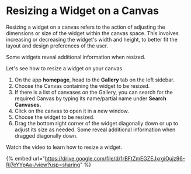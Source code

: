 # Resizing a Widget on a Canvas

Resizing a widget on a canvas refers to the action of adjusting the dimensions or size of the widget within the canvas space. This involves increasing or decreasing the widget's width and height, to better fit the layout and design preferences of the user.

Some widgets reveal additional information when resized.

Let's see how to resize a widget on your canvas.

1. On the app **homepage**, head to the **Gallery** tab on the left sidebar.
2. Choose the Canvas containing the widget to be resized.
3. If there is a list of canvases on the Gallery, you can search for the required Canvas by typing its name/partial name under **Search Canvases.**
4. Click on the canvas to open it in a new window.
5. Choose the widget to be resized.
6. Drag the bottom right corner of  the widget diagonally down or up to adjust its size as needed. Some reveal additional information when dragged diagonally down.

Watch the video to learn how to resize a widget.

{% embed url="https://drive.google.com/file/d/1rBFtZmEGZEJxrgiOujz96-Rj7eYYpAa-/view?usp=sharing" %}
